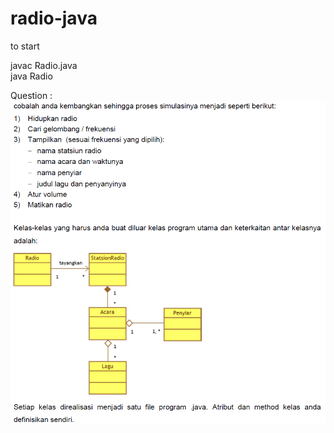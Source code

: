 # radio-java

to start

javac Radio.java
<br />
java Radio

Question : <br />
![alt text](https://github.com/rizaladityoo/radio-java/blob/master/soal.png)
